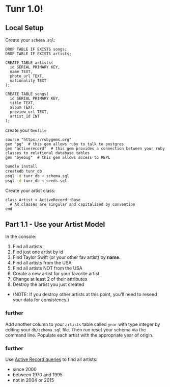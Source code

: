 # Tunr 1.0!

## Local Setup

Create your `schema.sql`:
```
DROP TABLE IF EXISTS songs;
DROP TABLE IF EXISTS artists;

CREATE TABLE artists(
  id SERIAL PRIMARY KEY,
  name TEXT,
  photo_url TEXT,
  nationality TEXT
);

CREATE TABLE songs(
  id SERIAL PRIMARY KEY,
  title TEXT,
  album TEXT,
  preview_url TEXT,
  artist_id INT
);
```
create your `Gemfile`
```
source "https://rubygems.org"
gem "pg"  # this gem allows ruby to talk to postgres
gem "activerecord"  # this gem provides a connection between your ruby classes to relational database tables
gem "byebug"  # this gem allows access to REPL
```

```bash
bundle install
createdb tunr_db
psql -d tunr_db < schema.sql
psql -d tunr_db < seeds.sql
```

Create your artist class:
```
class Artist < ActiveRecord::Base
  # AR classes are singular and capitalized by convention
end
```

## Part 1.1 - Use your Artist Model

In the console:

1. Find all artists
2. Find just one artist by id
3. Find Taylor Swift (or your other fav artist) by **name**.
4. Find all artists from the USA
5. Find all artists NOT from the USA
6. Create a new artist for your favorite artist
7. Change at least 2 of their attributes
8. Destroy the artist you just created
  - (NOTE: If you destroy other artists at this point, you'll need to reseed your data for consistency.)

### further

Add another column to your `artists` table called `year` with type integer by editing your `db/schema.sql`
file. Then run reset your schema via the command line. Populate each artist with the appropriate year of origin.

### further

Use [Active Record queries](http://guides.rubyonrails.org/active_record_querying.html#conditions) to find all artists:
- since 2000
- between 1970 and 1995
- not in 2004 or 2015
